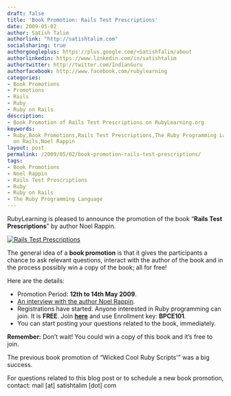 ```yaml
---
draft: false
title: 'Book Promotion: Rails Test Prescriptions'
date: 2009-05-02
author: Satish Talim
authorlink: "http://satishtalim.com"
socialsharing: true
authorgoogleplus: https://plus.google.com/+SatishTalim/about
authorlinkedin: https://www.linkedin.com/in/satishtalim
authortwitter: http://twitter.com/IndianGuru
authorfacebook: http://www.facebook.com/rubylearning
categories:
- Book Promotions
- Promotions
- Rails
- Ruby
- Ruby on Rails
description:
- Book Promotion of Rails Test Prescriptions on RubyLearning.org
keywords:
- Ruby,Book Promotions,Rails Test Prescriptions,The Ruby Programming Language,Ruby
  on Rails,Noel Rappin
layout: post
permalink: /2009/05/02/book-promotion-rails-test-prescriptions/
tags:
- Book Promotions
- Noel Rappin
- Rails Test Prescriptions
- Ruby
- Ruby on Rails
- The Ruby Programming Language
---
```

RubyLearning is pleased to announce the promotion of the book “**Rails
Test Prescriptions**” by author Noel Rappin.<!--more-->

[![Rails Test Prescriptions](http://rubylearning.com/images/cover_thumbnail.png "Rails Test Prescriptions")](http://www.railsprescriptions.com/)

The general idea of a **book promotion** is that it gives the
participants a chance to ask relevant questions, interact with the
author of the book and in the process possibly win a copy of the book;
all for free!

Here are the details:

-   Promotion Period: **12th to 14th May 2009**.
-   [An interview with the author Noel Rappin](http://rubylearning.com/blog/2009/05/01/interview-author-noel-rappin/).
-   Registrations have started. Anyone interested in Ruby programming
    can join. It is **FREE**. Join
    [**here**](http://rubylearning.org/class/course/view.php?id=35) and
    use Enrollment key: **BPCE101**.
-   You can start posting your questions related to the book,
    immediately.

**Remember:** Don’t wait! You could win a copy of this book and it’s
free to join.

The previous book promotion of “Wicked Cool Ruby Scripts'” was a big
success.

For questions related to this blog post or to schedule a new book
promotion, contact: mail [at] satishtalim [dot] com


